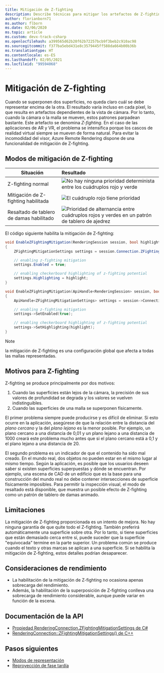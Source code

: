 ```yaml
---
title: Mitigación de Z-fighting
description: Describe técnicas para mitigar los artefactos de Z-fighting
author: florianborn71
ms.author: flborn
ms.date: 02/06/2020
ms.topic: article
ms.custom: devx-track-csharp
ms.openlocfilehash: a399565d62b20f62b72257bcb9f3beb2c910ac98
ms.sourcegitcommit: f377ba5ebd431e8c3579445ff588da664b00b36b
ms.translationtype: HT
ms.contentlocale: es-ES
ms.lasthandoff: 02/05/2021
ms.locfileid: "99594068"
---
```

# <a name="z-fighting-mitigation"></a>Mitigación de Z-fighting

Cuando se superponen dos superficies, no queda claro cuál se debe representar encima de la otra. El resultado varía incluso en cada píxel, lo que resulta en artefactos dependientes de la vista de cámara. Por lo tanto, cuando la cámara o la malla se mueven, estos patrones parpadean bastante. Este artefacto se denomina *Z-fighting*. En el caso de las aplicaciones de AR y VR, el problema se intensifica porque los cascos de realidad virtual siempre se mueven de forma natural. Para evitar la incomodidad del visor, Azure Remote Rendering dispone de una funcionalidad de mitigación de Z-fighting.

## <a name="z-fighting-mitigation-modes"></a>Modos de mitigación de Z-fighting

|Situación                        | Resultado                               |
|---------------------------------|:-------------------------------------|
|Z-fighting normal               |![No hay ninguna prioridad determinista entre los cuádruplos rojo y verde](./media/zfighting-0.png)|
|Mitigación de Z-fighting habilitada    |![El cuádruplo rojo tiene prioridad](./media/zfighting-1.png)|
|Resaltado de tablero de damas habilitado|![Prioridad de alternancia entre cuádruplos rojos y verdes en un patrón de tablero de ajedrez](./media/zfighting-2.png)|

El código siguiente habilita la mitigación de Z-fighting:

```cs
void EnableZFightingMitigation(RenderingSession session, bool highlight)
{
    ZFightingMitigationSettings settings = session.Connection.ZFightingMitigationSettings;

    // enabling z-fighting mitigation
    settings.Enabled = true;

    // enabling checkerboard highlighting of z-fighting potential
    settings.Highlighting = highlight;
}
```

```cpp
void EnableZFightingMitigation(ApiHandle<RenderingSession> session, bool highlight)
{
    ApiHandle<ZFightingMitigationSettings> settings = session->Connection()->GetZFightingMitigationSettings();

    // enabling z-fighting mitigation
    settings->SetEnabled(true);

    // enabling checkerboard highlighting of z-fighting potential
    settings->SetHighlighting(highlight);
}
```

> [!NOTE]
> la mitigación de Z-fighting es una configuración global que afecta a todas las mallas representadas.

## <a name="reasons-for-z-fighting"></a>Motivos para Z-fighting

Z-fighting se produce principalmente por dos motivos:

1. Cuando las superficies están lejos de la cámara, la precisión de sus valores de profundidad se degrada y los valores se vuelven indistinguibles.
1. Cuando las superficies de una malla se superponen físicamente.

El primer problema siempre puede producirse y es difícil de eliminar. Si esto ocurre en la aplicación, asegúrese de que la relación entre la distancia del *plano cercano* y la del *plano lejano* es la menor posible. Por ejemplo, un plano cercano a una distancia de 0,01 y un plano lejano a una distancia de 1000 creará este problema mucho antes que si el plano cercano está a 0,1 y el plano lejano a una distancia de 20.

El segundo problema es un indicador de que el contenido ha sido mal creado. En el mundo real, dos objetos no pueden estar en el mismo lugar al mismo tiempo. Según la aplicación, es posible que los usuarios deseen saber si existen superficies superpuestas y dónde se encuentran. Por ejemplo, una escena de CAD de un edificio que es la base para una construcción del mundo real no debe contener intersecciones de superficie físicamente imposibles. Para permitir la inspección visual, el modo de resaltado está disponible, que muestra un posible efecto de Z-fighting como un patrón de tablero de damas animado.

## <a name="limitations"></a>Limitaciones

La mitigación de Z-fighting proporcionada es un intento de mejora. No hay ninguna garantía de que quite todo el Z-fighting. También preferirá automáticamente una superficie sobre otra. Por lo tanto, si tiene superficies que están demasiado cerca entre sí, puede suceder que la superficie "equivocada" termine en la parte superior. Un problema común se produce cuando el texto y otras marcas se aplican a una superficie. Si se habilita la mitigación de Z-fighting, estos detalles podrían desaparecer.

## <a name="performance-considerations"></a>Consideraciones de rendimiento

* La habilitación de la mitigación de Z-fighting no ocasiona apenas sobrecarga del rendimiento.
* Además, la habilitación de la superposición de Z-fighting conlleva una sobrecarga de rendimiento considerable, aunque puede variar en función de la escena.

## <a name="api-documentation"></a>Documentación de la API

* [Propiedad RenderingConnection.ZFightingMitigationSettings de C#](/dotnet/api/microsoft.azure.remoterendering.renderingconnection.zfightingmitigationsettings)
* [RenderingConnection::ZFightingMitigationSettings() de C++](/cpp/api/remote-rendering/renderingconnection#zfightingmitigationsettings)

## <a name="next-steps"></a>Pasos siguientes

* [Modos de representación](../../concepts/rendering-modes.md)
* [Reproyección de fase tardía](late-stage-reprojection.md)